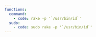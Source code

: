 ```yaml
---
functions:
  command:
    - code: rake -p '`/usr/bin/id`'
  sudo:
    - code: sudo rake -p '`/usr/bin/id`'
---
```

